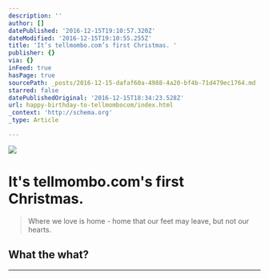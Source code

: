```yaml
---
description: ''
author: []
datePublished: '2016-12-15T19:10:57.320Z'
dateModified: '2016-12-15T19:10:55.255Z'
title: 'It’s tellmombo.com’s first Christmas. '
publisher: {}
via: {}
inFeed: true
hasPage: true
sourcePath: _posts/2016-12-15-dafaf60a-4988-4a20-bf4b-71d479ec1764.md
starred: false
datePublishedOriginal: '2016-12-15T18:34:23.528Z'
url: happy-birthday-to-tellmombocom/index.html
_context: 'http://schema.org'
_type: Article

---
```

![](https://the-grid-user-content.s3-us-west-2.amazonaws.com/d20cc21b-80af-4ad3-91f1-6454e25b320c.jpg)

# It's tellmombo.com's first Christmas. 
> 
> Where we love is home - home that our feet may leave, but not our hearts. 

## What the what?

---